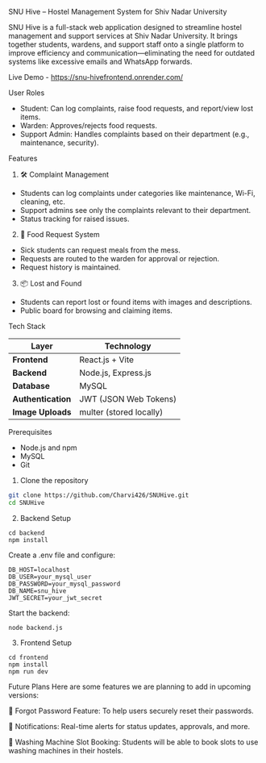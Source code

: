 SNU Hive – Hostel Management System for Shiv Nadar University

SNU Hive is a full-stack web application designed to streamline hostel management and support services at Shiv Nadar University. It brings together students, wardens, and support staff onto a single platform to improve efficiency and communication—eliminating the need for outdated systems like excessive emails and WhatsApp forwards.

Live Demo - https://snu-hivefrontend.onrender.com/

User Roles

- Student: Can log complaints, raise food requests, and report/view lost items.
- Warden: Approves/rejects food requests.
- Support Admin: Handles complaints based on their department (e.g., maintenance, security).

Features

1. 🛠 Complaint Management
- Students can log complaints under categories like maintenance, Wi-Fi, cleaning, etc.
- Support admins see only the complaints relevant to their department.
- Status tracking for raised issues.

2. 🍱 Food Request System
- Sick students can request meals from the mess.
- Requests are routed to the warden for approval or rejection.
- Request history is maintained.

3. 📦 Lost and Found
- Students can report lost or found items with images and descriptions.
- Public board for browsing and claiming items.

Tech Stack

| Layer           | Technology                         |
|----------------|-------------------------------------|
| **Frontend**    | React.js + Vite                    |
| **Backend**     | Node.js, Express.js                |
| **Database**    | MySQL                              |
| **Authentication** | JWT (JSON Web Tokens)           |
| **Image Uploads** | multer (stored locally)          |

Prerequisites

- Node.js and npm
- MySQL
- Git

1. Clone the repository
```bash
git clone https://github.com/Charvi426/SNUHive.git
cd SNUHive
```
2. Backend Setup
```
cd backend
npm install
```

Create a .env file and configure:

```
DB_HOST=localhost
DB_USER=your_mysql_user
DB_PASSWORD=your_mysql_password
DB_NAME=snu_hive
JWT_SECRET=your_jwt_secret
```

Start the backend:
```
node backend.js
```

3. Frontend Setup
```
cd frontend
npm install
npm run dev
```

Future Plans
Here are some features we are planning to add in upcoming versions:

🔐 Forgot Password Feature:
To help users securely reset their passwords.

🔔 Notifications:
Real-time alerts for status updates, approvals, and more.

🧺 Washing Machine Slot Booking:
Students will be able to book slots to use washing machines in their hostels.
